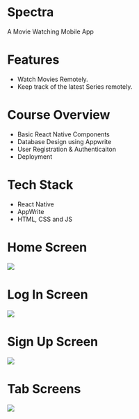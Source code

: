 # Spectra
A Movie Watching Mobile App

# Features
* Watch Movies Remotely.
* Keep track of the latest Series remotely.

# Course Overview
* Basic React Native Components
* Database Design using Appwrite
* User Registration & Authenticaiton
* Deployment

# Tech Stack
* React Native
* AppWrite
* HTML, CSS and JS

# Home Screen
<img src="assets/images/onboard.png">  

# Log In Screen
<img src="assets/images/login.png">  

# Sign Up Screen
<img src="assets/images/signup.png">  

# Tab Screens
<img src="assets/images/tabs.png">  




